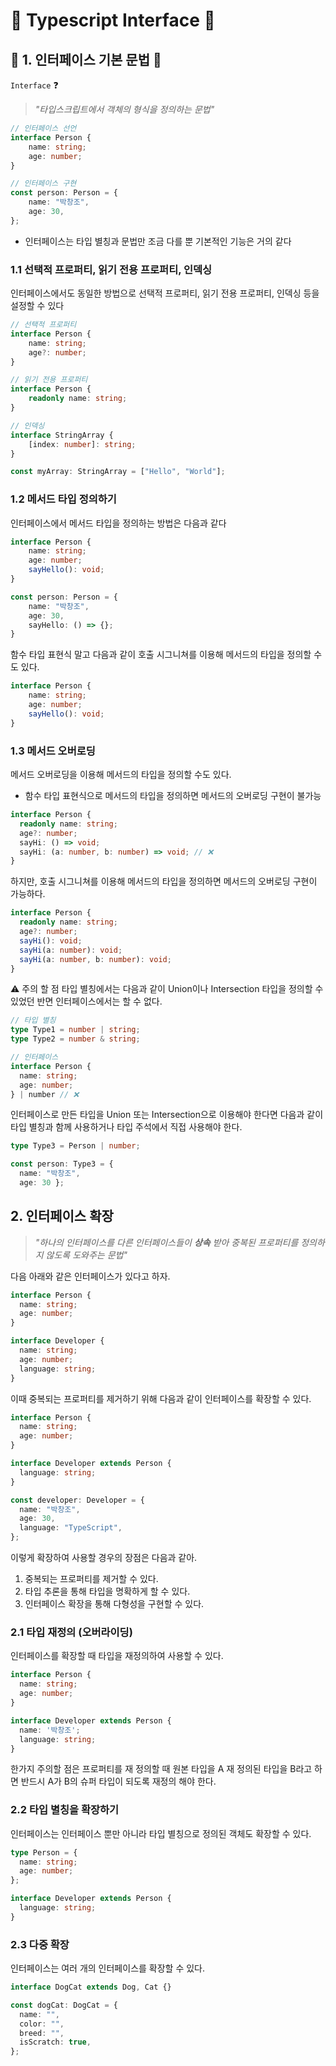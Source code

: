# 🌟 Typescript Interface 🌟

## 🌟 1. 인터페이스 기본 문법 🌟

`Interface` ❓ 
> _"타입스크립트에서 객체의 형식을 정의하는 문법"_

```typescript
// 인터페이스 선언
interface Person {
    name: string;
    age: number;
}
```

```typescript
// 인터페이스 구현
const person: Person = {
    name: "박창조",
    age: 30,
};
```

- 인터페이스는 타입 별칭과 문법만 조금 다를 뿐 기본적인 기능은 거의 같다

### 1.1 선택적 프로퍼티, 읽기 전용 프로퍼티, 인덱싱

인터페이스에서도 동일한 방법으로 선택적 프로퍼티, 읽기 전용 프로퍼티, 인덱싱 등을 설정할 수 있다

```typescript
// 선택적 프로퍼티
interface Person {
    name: string;
    age?: number;
}

// 읽기 전용 프로퍼티
interface Person {
    readonly name: string;
}

// 인덱싱
interface StringArray {
    [index: number]: string;
}

const myArray: StringArray = ["Hello", "World"];
```

### 1.2 메서드 타입 정의하기

인터페이스에서 메서드 타입을 정의하는 방법은 다음과 같다

```typescript
interface Person {
    name: string;
    age: number;
    sayHello(): void;
}

const person: Person = {
    name: "박창조",
    age: 30,
    sayHello: () => {};
}
```

함수 타입 표현식 말고 다음과 같이 호출 시그니쳐를 이용해 메서드의 타입을 정의할 수도 있다.

```typescript
interface Person {
    name: string;
    age: number;
    sayHello(): void;
}
```

### 1.3 메서드 오버로딩

메서드 오버로딩을 이용해 메서드의 타입을 정의할 수도 있다.

- 함수 타입 표현식으로 메서드의 타입을 정의하면 메서드의 오버로딩 구현이 불가능

```typescript
interface Person {
  readonly name: string;
  age?: number;
  sayHi: () => void; 
  sayHi: (a: number, b: number) => void; // ❌
}
```

하지만, 호출 시그니쳐를 이용해 메서드의 타입을 정의하면 메서드의 오버로딩 구현이 가능하다.

```typescript
interface Person {
  readonly name: string;
  age?: number;
  sayHi(): void;
  sayHi(a: number): void;
  sayHi(a: number, b: number): void;
}
```

⚠️ 주의 할 점
타입 별칭에서는 다음과 같이 Union이나 Intersection 타입을 정의할 수 있었던 반면 인터페이스에서는 할 수 없다.

```typescript
// 타입 별칭
type Type1 = number | string;
type Type2 = number & string;

// 인터페이스
interface Person {
  name: string;
  age: number;
} | number // ❌
```

인터페이스로 만든 타입을 Union 또는 Intersection으로 이용해야 한다면 다음과 같이 타입 별칭과 함께 사용하거나 타입 주석에서 직접 사용해야 한다.

```typescript
type Type3 = Person | number;

const person: Type3 = {
  name: "박창조",
  age: 30 };
```

## 2. 인터페이스 확장
> _"하나의 인터페이스를 다른 인터페이스들이 **상속** 받아 중복된 프로퍼티를 정의하지 않도록 도와주는 문법"_

다음 아래와 같은 인터페이스가 있다고 하자.
```typescript
interface Person {
  name: string;
  age: number;
}

interface Developer {
  name: string;
  age: number;
  language: string;
}

```

이때 중복되는 프로퍼티를 제거하기 위해 다음과 같이 인터페이스를 확장할 수 있다.


```typescript
interface Person {
  name: string;
  age: number;
}

interface Developer extends Person {
  language: string;
}

const developer: Developer = {
  name: "박창조",
  age: 30,
  language: "TypeScript",
};
```

이렇게 확장하여 사용할 경우의 장점은 다음과 같아.
1. 중복되는 프로퍼티를 제거할 수 있다.
2. 타입 추론을 통해 타입을 명확하게 할 수 있다.
3. 인터페이스 확장을 통해 다형성을 구현할 수 있다.

### 2.1 타입 재정의 (오버라이딩)

인터페이스를 확장할 때 타입을 재정의하여 사용할 수 있다.

```typescript
interface Person {
  name: string;
  age: number;
}

interface Developer extends Person {
  name: '박창조';
  language: string;
}

```

한가지 주의할 점은 프로퍼티를 재 정의할 때 원본 타입을 A 재 정의된 타입을 B라고 하면 반드시 A가 B의 슈퍼 타입이 되도록 재정의 해야 한다.

### 2.2 타입 별칭을 확장하기

인터페이스는 인터페이스 뿐만 아니라 타입 별칭으로 정의된 객체도 확장할 수 있다.

```typescript
type Person = {
  name: string;
  age: number;
};

interface Developer extends Person {
  language: string;
}

```

### 2.3 다중 확장

인터페이스는 여러 개의 인터페이스를 확장할 수 있다.

```typescript
interface DogCat extends Dog, Cat {}

const dogCat: DogCat = {
  name: "",
  color: "",
  breed: "",
  isScratch: true,
};
```


